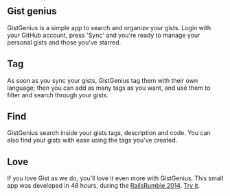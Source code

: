 ## Gist genius

GistGenius is a simple app to search and organize your gists. Login with your GitHub account, press 'Sync' and you're ready to manage your personal gists and those you've starred.

## Tag

As soon as you sync your gists, GistGenius tag them with their own language; then you can add as many tags as you want, and use them to filter and search through your gists.

## Find

GistGenius search inside your gists tags, description and code. You can also find your gists with ease using the tags you've created.

## Love

If you love Gist as we do, you'll love it even more with GistGenius. This small app was developed in 48 hours, during the [RailsRumble 2014](http://railsrumble.com/).
[Try it](http://welaika.r14.railsrumble.com/).

